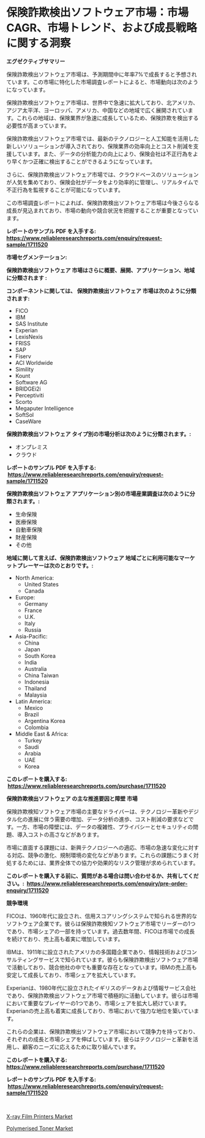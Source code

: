 <p><h1>保険詐欺検出ソフトウェア市場：市場CAGR、市場トレンド、および成長戦略に関する洞察</h1></p><p><strong>エグゼクティブサマリー</strong></p>
<p><p>保険詐欺検出ソフトウェア市場は、予測期間中に年率7%で成長すると予想されています。この市場に特化した市場調査レポートによると、市場動向は次のようになっています。</p><p>保険詐欺検出ソフトウェア市場は、世界中で急速に拡大しており、北アメリカ、アジア太平洋、ヨーロッパ、アメリカ、中国などの地域で広く展開されています。これらの地域は、保険業界が急速に成長しているため、保険詐欺を検出する必要性が高まっています。</p><p>保険詐欺検出ソフトウェア市場では、最新のテクノロジーと人工知能を活用した新しいソリューションが導入されており、保険業界の効率向上とコスト削減を支援しています。また、データの分析能力の向上により、保険会社は不正行為をより早くかつ正確に検出することができるようになっています。</p><p>さらに、保険詐欺検出ソフトウェア市場では、クラウドベースのソリューションが人気を集めており、保険会社がデータをより効率的に管理し、リアルタイムで不正行為を監視することが可能になっています。</p><p>この市場調査レポートによれば、保険詐欺検出ソフトウェア市場は今後さらなる成長が見込まれており、市場の動向や競合状況を把握することが重要となっています。</p></p>
<p><strong>レポートのサンプル PDF を入手する: <a href="https://www.reliableresearchreports.com/enquiry/request-sample/1711520">https://www.reliableresearchreports.com/enquiry/request-sample/1711520</a></strong></p>
<p><strong>市場セグメンテーション:</strong></p>
<p><strong> 保険詐欺検出ソフトウェア 市場はさらに概要、展開、アプリケーション、地域に分類されます :</strong></p>
<p><strong>コンポーネントに関しては、 保険詐欺検出ソフトウェア 市場は次のように分類されます: &nbsp;</strong></p>
<p><ul><li>FICO</li><li>IBM</li><li>SAS Institute</li><li>Experian</li><li>LexisNexis</li><li>FRISS</li><li>SAP</li><li>Fiserv</li><li>ACI Worldwide</li><li>Simility</li><li>Kount</li><li>Software AG</li><li>BRIDGEi2i</li><li>Perceptiviti</li><li>Scorto</li><li>Megaputer Intelligence</li><li>SoftSol</li><li>CaseWare</li></ul></p>
<p><strong> 保険詐欺検出ソフトウェア タイプ別の市場分析は次のように分類されます。:</strong></p>
<p><ul><li>オンプレミス</li><li>クラウド</li></ul></p>
<p><strong>レポートのサンプル PDF を入手する: &nbsp;<a href="https://www.reliableresearchreports.com/enquiry/request-sample/1711520">https://www.reliableresearchreports.com/enquiry/request-sample/1711520</a></strong></p>
<p><strong> 保険詐欺検出ソフトウェア アプリケーション別の市場産業調査は次のように分類されます。:</strong></p>
<p><ul><li>生命保険</li><li>医療保険</li><li>自動車保険</li><li>財産保険</li><li>その他</li></ul></p>
<p><strong>地域に関して言えば、保険詐欺検出ソフトウェア 地域ごとに利用可能なマーケットプレーヤーは次のとおりです。:</strong></p>
<p><ul>
    <li>
        North America:
        <ul>
            <li>United States</li>
            <li>Canada</li>
        </ul>
    </li>
    <li>
        Europe:
        <ul>
            <li>Germany</li>
            <li>France</li>
            <li>U.K.</li>
            <li>Italy</li>
            <li>Russia</li>
        </ul>
    </li>
    <li>
        Asia-Pacific:
        <ul>
            <li>China</li>
            <li>Japan</li>
            <li>South Korea</li>
            <li>India</li>
            <li>Australia</li>
            <li>China Taiwan</li>
            <li>Indonesia</li>
            <li>Thailand</li>
            <li>Malaysia</li>
        </ul>
    </li>
    <li>
        Latin America:
        <ul>
            <li>Mexico</li>
            <li>Brazil</li>
            <li>Argentina Korea</li>
            <li>Colombia</li>
        </ul>
    </li>
    <li>
        Middle East & Africa:
        <ul>
            <li>Turkey</li>
            <li>Saudi</li>
            <li>Arabia</li>
            <li>UAE</li>
            <li>Korea</li>
        </ul>
    </li>
    </ul></p>
<p><strong>このレポートを購入する: &nbsp;<a href="https://www.reliableresearchreports.com/purchase/1711520">https://www.reliableresearchreports.com/purchase/1711520</a></strong></p>
<p><strong>保険詐欺検出ソフトウェア の主な推進要因と障壁 市場</strong></p>
<p><p>保険詐欺検知ソフトウェア市場の主要なドライバーは、テクノロジー革新やデジタル化の進展に伴う需要の増加、データ分析の進歩、コスト削減の要求などです。一方、市場の障壁には、データの複雑性、プライバシーとセキュリティの問題、導入コストの高さなどがあります。</p><p>市場に直面する課題には、新興テクノロジーへの適応、市場の急速な変化に対する対応、競争の激化、規制環境の変化などがあります。これらの課題にうまく対処するためには、業界全体での協力や効果的なリスク管理が求められています。</p></p>
<p><strong>このレポートを購入する前に、質問がある場合は問い合わせるか、共有してください。:&nbsp; <a href="https://www.reliableresearchreports.com/enquiry/pre-order-enquiry/1711520">https://www.reliableresearchreports.com/enquiry/pre-order-enquiry/1711520</a></strong></p>
<p><strong>競争環境</strong></p>
<p><p>FICOは、1960年代に設立され、信用スコアリングシステムで知られる世界的なソフトウェア企業です。彼らは保険詐欺検知ソフトウェア市場でリーダーの1つであり、市場シェアの一部を持っています。過去数年間、FICOは市場での成長を続けており、売上高も着実に増加しています。</p><p>IBMは、1911年に設立されたアメリカの多国籍企業であり、情報技術およびコンサルティングサービスで知られています。彼らも保険詐欺検出ソフトウェア市場で活動しており、競合他社の中でも重要な存在となっています。IBMの売上高も安定して成長しており、市場シェアを拡大しています。</p><p>Experianは、1980年代に設立されたイギリスのデータおよび情報サービス会社であり、保険詐欺検出ソフトウェア市場で積極的に活動しています。彼らは市場において重要なプレイヤーの1つであり、市場シェアを拡大し続けています。Experianの売上高も着実に成長しており、市場において強力な地位を築いています。</p><p>これらの企業は、保険詐欺検出ソフトウェア市場において競争力を持っており、それぞれの成長と市場シェアを伸ばしています。彼らはテクノロジーと革新を活用し、顧客のニーズに応えるために取り組んでいます。</p></p>
<p><strong>このレポートを購入する: &nbsp; <a href="https://www.reliableresearchreports.com/purchase/1711520">https://www.reliableresearchreports.com/purchase/1711520</a></strong></p>
<p><strong>レポートのサンプル PDF を入手する: &nbsp;<a href="https://www.reliableresearchreports.com/enquiry/request-sample/1711520">https://www.reliableresearchreports.com/enquiry/request-sample/1711520</a></strong><strong></strong></p>
<p>&nbsp;</p>
<p><p><a href="https://funky-papaya-cf4.notion.site/X-ray-Film-Printers-Market-Centers-on-Aspects-such-as-Market-Growth-Market-Share-Market-Opportunit-b3cbb9f02f45443c858ccdff08b58bcb">X-ray Film Printers Market</a></p><p><a href="https://sore-arch-6db.notion.site/Polymerised-Toner-Market-Size-Share-Trends-Analysis-Report-By-Material-By-Type-By-End-user-By--23386f56a13e4031a93b481eba60c0c1">Polymerised Toner Market</a></p></p>